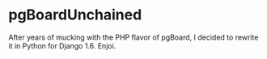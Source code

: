 pgBoardUnchained
================

After years of mucking with the PHP flavor of pgBoard, I decided to rewrite it in Python for Django 1.6. Enjoi.
